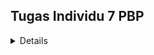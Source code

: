 ## Tugas Individu 7 PBP 
<details>

### Jelaskan apa yang dimaksud dengan **stateless** widget dan stateful widget, dan jelaskan perbedaan dari keduanya.

**Stateless Widget** adalah widget yang tidak mengalami perubahan bahkan jika ada interaksi pengguna atau perubahan nilai variabel. Sekali dibangun, tampilannya tetap. Sedangkan **Stateful Widget** adalah widget yang bisa berubah karena interaksi pengguna atau perubahan nilai variabel membuat tampilannya dinamis.

perbedaan utamanya adalah setelah tahap *Constructor* dan *Build*, stateless widget mempertahankan tampilan yang sama. Sementara pada stateful widget, tampilan dapat berubah sesuai pembaruan state yang memungkinkan respons terhadap perubahan atau interaksi baru.

###  Sebutkan widget apa saja yang kamu gunakan pada proyek ini dan jelaskan fungsinya.

1. Material app (mengatur tema aplikasi dan memulai dari halaman MyHomePage)
2. Scaffold (membentuk layout utama halaman dengan bagian atas yang diisi oleh AppBar)
3. AppBar (menampilkan judul “Effendy Bouquet” dengan gaya teks yang khusus)
4. SnackBar (menampilkan pesan sementara di bagian bawah layar sebagai notifikasi singkat)
5. InfoCard (menampilkan informasi seperti NPM, Name, dan Class dengan tampilan kotak)

### Apa fungsi dari ```setState()?``` Jelaskan variabel apa saja yang dapat terdampak dengan fungsi tersebut.

Fungsi ```setState()``` untuk memberi tahu aplikasi bahwa ada perubahan pada suatu bagian data (state) di dalam komponen. Saat ada perubahan ini, komponen akan merespons dengan memperbarui tampilannya. Dengan ```setState()```, Flutter akan menyadari bahwa tampilan perlu diperbarui sesuai dengan data terbaru. Semua variabel yang dideklarasikan dalam *State* dari *StatefulWidget* akan terpengaruh oleh perubahan melalui ```setState()```.

### Jelaskan perbedaan antara ```const``` dengan ```final```.

```Final``` dan ```const``` adalah cara untuk menetapkan variabel agar nilainya tidak dapat diubah (immutable). Namun, ada perbedaan utama antara keduanya:

1. **Final** adalah variabel ```final``` hanya bisa ditetapkan nilainya sekali dan wajib diberi nilai saat dideklarasikan. Namun, nilainya dapat diperoleh secara dinamis saat program berjalan, seperti mengambil tanggal hari ini. Setelah ditetapkan, nilai ini tidak bisa diubah.

2. **Const** adalah variabel ```const``` juga tidak dapat diubah nilainya, tetapi harus sudah memiliki nilai tetap saat program mulai berjalan. Artinya, nilai ini harus sudah ditentukan pada waktu kompilasi, bukan dari hasil proses atau input yang diperoleh saat program berjalan.

### Jelaskan bagaimana cara kamu mengimplementasikan checklist-checklist di atas.

1. Membuat Proyek Flutter Baru
Buka terminal atau command prompt dan buat proyek Flutter baru dengan nama ```effendy_bouquet```:

    ```bash
    flutter create effendy_bouquet
    cd effendy_bouquet
    ```
2. Menyiapkan File ```menu.dart``` dan menghubungkannya dengan ```main.dart```.
3. Memodifikasi ```main.dart``` untuk menampilkan ```MenuPage``` sebagai halaman utama aplikasi.
4. Menjalankan aplikasi dengan command:
    ```bash
    flutter run
    ```


### Referensi

https://buildwithangga.com/tips/mengenal-stateless-dan-stateful-widget-pada-flutter#:~:text=Stateless%20Widget%20adalah%20widget%20yang,variabel%20dan%20nilai%20yang%20ditemukan.


https://id.legacy.reactjs.org/docs/faq-state.html


https://thengoding.com/2021/07/07/dart-programming-constant-and-final

</details>